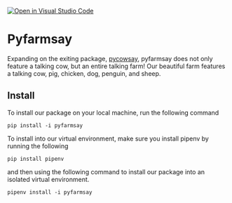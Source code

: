 [![Open in Visual Studio Code](https://classroom.github.com/assets/open-in-vscode-c66648af7eb3fe8bc4f294546bfd86ef473780cde1dea487d3c4ff354943c9ae.svg)](https://classroom.github.com/online_ide?assignment_repo_id=9088611&assignment_repo_type=AssignmentRepo)
# Pyfarmsay

Expanding on the exiting package, [pycowsay](https://pypi.org/project/pycowsay/), pyfarmsay does not only feature a talking 
cow, but an entire talking farm! Our beautiful farm features a talking cow, pig, chicken, dog, penguin, and sheep. 

## Install 
To install our package on your local machine, run the following command

```
pip install -i pyfarmsay 
```

To install into our virtual environment, make sure you install pipenv by running the following
```
pip install pipenv
```
and then using the following command to install our package into an isolated virtual environment. 
```
pipenv install -i pyfarmsay 
```
